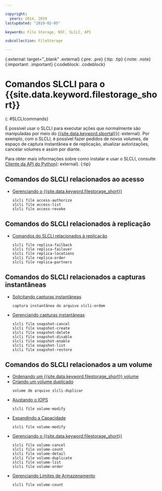 ```yaml
---

copyright:
  years: 2014, 2019
lastupdated: "2019-02-05"

keywords: File Storage, NSF, SLCLI, API

subcollection: FileStorage

---
```

{:external: target="_blank" .external}
{:pre: .pre}
{:tip: .tip}
{:note: .note}
{:important: .important}
{:codeblock: .codeblock}

# Comandos SLCLI para o {{site.data.keyword.filestorage_short}}
{: #SLCLIcommands}

É possível usar o SLCLI para executar ações que normalmente são manipuladas por meio do [{{site.data.keyword.slportal}}](https://control.softlayer.com/){: external}. Por exemplo, com o SLCLI, é possível fazer pedidos de novos volumes, de espaço de captura instantânea e de replicação, atualizar autorizações, cancelar volumes e assim por diante.

Para obter mais informações sobre como instalar e usar o SLCLI, consulte [Cliente da API do Python](https://softlayer-python.readthedocs.io/en/latest/cli/){: external}.
{:tip}

## Comandos do SLCLI relacionados ao acesso
* [Gerenciando o {{site.data.keyword.filestorage_short}}](/docs/infrastructure/FileStorage?topic=FileStorage-managingstorage)  
  ```
  slcli file access-authorize
  slcli file access-list
  slcli file access-revoke
  ```

## Comandos do SLCLI relacionados à replicação

* [Comandos do SLCLI relacionados à replicação](/docs/infrastructure/FileStorage?topic=FileStorage-replication#clicommands)
  ```
  slcli file replica-failback
  slcli file replica-failover
  slcli file replica-locations
  slcli file replica-order
  slcli file replica-partners
  ```

## Comandos do SLCLI relacionados a capturas instantâneas

* [Solicitando capturas instantâneas](/docs/infrastructure/FileStorage?topic=FileStorage-ordering-snapshots)
  ```
  captura instantânea do arquivo slcli-ordem
  ```

* [Gerenciando capturas instantâneas](/docs/infrastructure/FileStorage?topic=FileStorage-managingSnapshots)
  ```
  slcli file snapshot-cancel
  slcli file snapshot-create
  slcli file snapshot-delete
  slcli file snapshot-disable
  slcli file snapshot-enable
  slcli file snapshot-list
  slcli file snapshot-restore
  ```

## Comandos do SLCLI relacionados a um volume

* [ Ordenando um  {{site.data.keyword.filestorage_short}}  volume ](/docs/infrastructure/FileStorage?topic=FileStorage-orderingSLCLI)
* [ Criando um volume duplicado ](/docs/infrastructure/FileStorage?topic=FileStorage-duplicatevolume)
  ```
  volume de arquivo slcli-duplicar
  ```
* [ Ajustando o IOPS ](/docs/infrastructure/FileStorage?topic=FileStorage-adjustingIOPS#adjustingsteps)
  ```
  slcli file volume-modify
  ```
* [ Expandindo a Capacidade ](/docs/infrastructure/FileStorage?topic=FileStorage-expandCapacity#resizingsteps)
  ```
  slcli file volume-modify
  ```
* [Gerenciando o {{site.data.keyword.filestorage_short}}](/docs/infrastructure/FileStorage?topic=FileStorage-managingstorage)
  ```
  slcli file volume-cancel
  slcli file volume-count
  slcli file volume-detail
  slcli file volume-duplicate
  slcli file volume-list
  slcli file volume-order
  ```
* [ Gerenciando Limites de Armazenamento ](/docs/infrastructure/FileStorage?topic=FileStorage-managinglimits)
  ```
  slcli file volume-count
  ```
